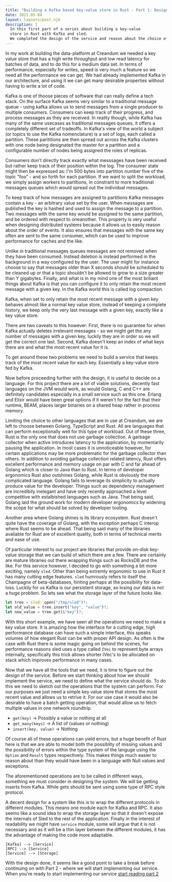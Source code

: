 ```yaml
---
title: "Building a Kafka based key-value store in Rust - Part 1: Design"
date: 2021-05-04
layout: layouts/post.njk
description: |
  In this first part of a series about building a key-value
  store in Rust with Kafka and sled.
  We completed the design of the service and reason about the choice of tech.
---
```


In my work at building the data-platform at Creandum we needed a key
value store that has a high write throughput and low read latency for
batches of data, and to do this for a medium data set. In terms of
performance, especially for writes, speed is very much a feature so
we need all the performance we can get. We had already implemented
Kafka in our architecture, and using it we can get many desirable
properties without having to write a lot of code.

Kafka is one of thoose pieces of software that can really define a
tech stack. On the surface Kafka seems very similar to a traditional
message queue - using kafka allows us to send messages from a single
producer to multiple consumers. Consumers can keep track of their
progress, and process messages as they are received. In reality
though, while Kafka has many of the same usecases as traditional
messages queues, it offers a completely different set
of tradeoffs. In Kafka's view of the world a subject (or topics to use
the Kafka nomenclature) is a set of logs, each called a
partition. These parititions are then spread out across the Kafka
clusters with one node being designated the master for a partition and
a configurable number of nodes being assigned the roles of replicas.

Consumers don't directly track exactly what messsages have been
received but rather keep track of their position within the log. The
consumer state might then be expressed as: I'm 500 bytes into
partition number five of the topic "foo" - and so forth for each
partition. If we want to split the workload, we simply assign workers
to partitions, in constrant to more traditional messages queues which
would spread out the individual messages.

To keep track of how messages are assigned to partitions Kafka
messages contain a key - an arbitrary value set by the
user. When messages are published the key is hashed and used to assign
the message to a partition. Two messages with the same key would be
assigned to the same partition, and be ordered with respect to
oneanother. This property is very useful when designing distributed
systems because it allows us to easily reason about the order of
events. It also ensures that messages with the same key often are sent
to the same consumer, which can be used to improve performance for
caches and the like.

Unlike in traditional messages queues messages are not removed when
they have been consumed. Instead deletion is instead performed in the
background in a way configured by the user. The user might for
instance choose to say that messages older than X seconds should be
scheduled to be cleaned up or that a topic shouldn't be allowed to
grow to a size greater than Y gigabytes. Finally, and what is in my
mind one of the most briliant things about Kafka is that you can
configure it to only retain the most recent message with a given
key. In the Kafka world this is called log compaction.

Kafka, when set to only retain the most recent message with a given
key behaves almost like a normal key value store,
instead of keeping a complete history, we keep only the very last
message with a given key, exactly like a key value store.

There are two caveats to this however: First, there is no guarantee
for when Kafka actually deletes irrelevant messages - so we might get
the any number of messages with a given key, luckily they are in order
so we will get the correct one last. Second, Kafka doesn't keep an
index of what keys there are and what the most recent value for it is.

To get around these two problems we need to build a service that keeps
track of the most recent value for each key. Essentially a key-value
store fed by Kafka.

Now before proceeding further with the design, it is useful to decide
on a language. For this project there are a lot of viable solutions,
decently fast languages on the JVM would work, as would Golang, C and
C++ are definitely candidates especially in a small service such as
this one. Erlang and Elixir would have been great options if it
weren't for the fact that their runtime, BEAM, places larger binaries
on a shared heap rather in process memory.

Limiting the choice to other languages that are in use at Creandum, we
are left to choose between Golang, TypeScript and Rust. All are
languages that can perform exceptionally well for this type of
workload. Out of these three, Rust is the only one that does not use
garbage collection. A garbage collector when active introduces latency
to the application, by momentarily pausing the application. In most
cases it is unnoticeable however, for certain applications may be more
problematic for the garbage collector than others. In addition to
avoiding garbage collection related latency, Rust offers excellent
performance and memory usage on par with C and far ahead of Golang
which is closer to Java than to Rust. In terms of developer ergonomics
Rust also outshines Golang, while Rust is obviously the more complicated
language. Golang fails to leverage its simplicity to actually produce
value for the developer. Things such as dependency management are
incredibily inelegant and have only recently approached a level
competitive with estalbished languages such as Java. That being said,
Golang laid the ground work for modern developer ergonomics by
widening the scope for what should be solved by developer tooling.

Another area where Golang shines is its library
ecosystem. Rust doesn't quite have the coverage of Golang, with the
exception perhaps C interop where Rust seems to be ahead. That being
said many of the libraries avaliable for Rust are of excellent
quality, both in terms of technical merits and ease of use.

Of particular interest to our project are libraries that provide
on-disk key-value storage that we can build of which there are a
few. There are certainly are mature libraries out there wrapping
things such as RocksDB and the like. For this service however, I
decided to go with something a bit more exciting, namely `sled`. Other
than being extremly ergonomic to use in Rust it has many cutting edge
features. `sled` humrously refers to itself the Champagne of
beta-databases, hinting perhaps at the possibility for
data-loss. Luckily for us Kafka is our persistent storage, so losing
our data is not a huge problem. So lets see what the storage layer of the future looks like.

```rust
let tree = sled::open("/tmp/sled")?;
let old_value = tree.insert("key", "value")?;
let new_value = tree.get(&"key")?;
```

With this short example, we have seen all the operations we need to
make a key value store. It is amazing how the interface for a cutting
edge, high performance database can have such a simple interface, this
speaks volumes of how elegant Rust can be with proper API design. As
often is the case with Rust there is some magic going on behind the
scenes, for performance reasons sled uses a type called `IVec` to
represent byte arrays internally, specifically this trick allows
shorter IVec's to be allocated on stack which improves performance in
many cases.


Now that we have all the tools that we need, it is time to figure out
the design of the service. Before we start thinking about how we
should implement the service, we need to define what the service
should do. To do this we need to sketch out the operations that the
system can perform. For our purposes we just need a
simple key value store that stores the most recent value and allows us
to retrive it. For our use case it would also be desirable to have a
batch getting operation, that would allow us to fetch multiple values
in one network roundtrip.

- `get(key)` -> Possibly a value or nothing at all
- `get_many(keys)` -> A list of (values or nothing)
- `insert(key, value)` -> Nothing

Of course all of these operations can yield errors, but a huge benefit
of Rust here is that we are able to model both the possiblity of
missing values and the possibility of errors within the type system of
the languge using the `Option` and `Result` types respectively. This
makes things much easier to reason about than they would have been in
a language with Null values and exceptions.

The aforementioned operations are to be called in different ways,
something we must consider in designing the system. We will be getting
inserts from Kafka. While gets should be sent using some type
of RPC style protocol.

A decent design for a system like this is to wrap the different
protocols in different modules. This means one module each for Kafka
and RPC. It also seems like a sound idea to wrap the storage layer so
that it doesn't expose the internals of Sled to the rest of the
application. Finally in the interest of readability we might have
`service` module, some will argue that it is not necessary and as it
will be a thin layer between the different modules, it has the
advantage of making the code more adaptable.


```
[Kafka] --> [Service]
[RPC] --> [Service]
[Service] --> [Storage]
```

With the design done, it seems like a good point to take a break
before continuing on with Part 2 - where we will start implementing
our service. When you're ready to start implementing our service [start reading part 2](posts/building-a-kafka-backed-key-value-store-in-rust-part-2-implementation)

